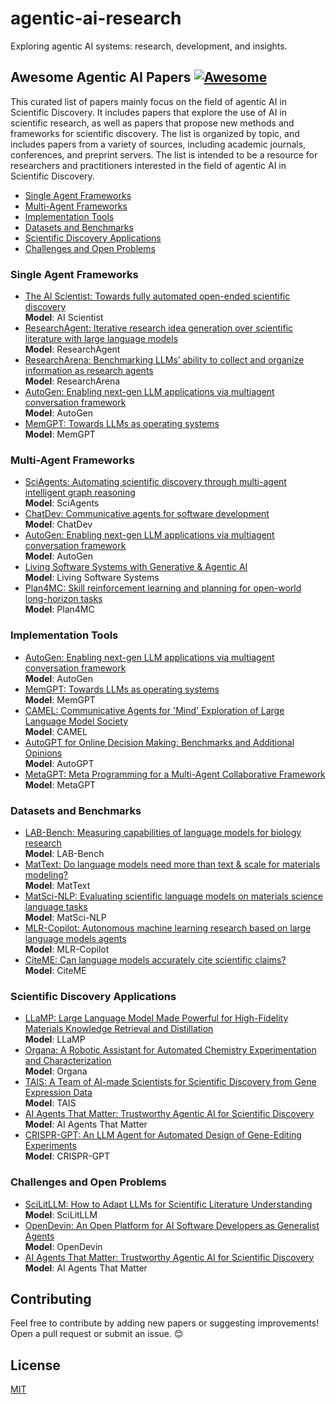 # agentic-ai-research
Exploring agentic AI systems: research, development, and insights.


## Awesome Agentic AI Papers [![Awesome](https://awesome.re/badge.svg)](https://awesome.re)

This curated list of papers mainly focus on the field of agentic AI in Scientific Discovery. It includes papers that explore the use of AI in scientific research, as well as papers that propose new methods and frameworks for scientific discovery. The list is organized by topic, and includes papers from a variety of sources, including academic journals, conferences, and preprint servers. The list is intended to be a resource for researchers and practitioners interested in the field of agentic AI in Scientific Discovery.

- [Single Agent Frameworks](#single-agent-frameworks)
- [Multi-Agent Frameworks](#multi-agent-frameworks)
- [Implementation Tools](#implementation-tools)
- [Datasets and Benchmarks](#datasets-and-benchmarks)
- [Scientific Discovery Applications](#scientific-discovery-applications)
- [Challenges and Open Problems](#challenges-and-open-problems)


### Single Agent Frameworks

- [The AI Scientist: Towards fully automated open-ended scientific discovery](https://arxiv.org/pdf/2408.06292)  
  **Model**: AI Scientist  
- [ResearchAgent: Iterative research idea generation over scientific literature with large language models](https://arxiv.org/pdf/2404.07738)  
  **Model**: ResearchAgent  
- [ResearchArena: Benchmarking LLMs’ ability to collect and organize information as research agents](https://arxiv.org/pdf/2406.10291)  
  **Model**: ResearchArena  
- [AutoGen: Enabling next-gen LLM applications via multiagent conversation framework](https://arxiv.org/pdf/2308.08155)  
  **Model**: AutoGen  
- [MemGPT: Towards LLMs as operating systems](https://arxiv.org/pdf/2310.08560)  
  **Model**: MemGPT  



### Multi-Agent Frameworks

- [SciAgents: Automating scientific discovery through multi-agent intelligent graph reasoning](https://arxiv.org/pdf/2409.05556)  
  **Model**: SciAgents  
- [ChatDev: Communicative agents for software development](https://arxiv.org/pdf/2307.07924)  
  **Model**: ChatDev  
- [AutoGen: Enabling next-gen LLM applications via multiagent conversation framework](https://arxiv.org/pdf/2308.08155)  
  **Model**: AutoGen  
- [Living Software Systems with Generative & Agentic AI](https://arxiv.org/pdf/2408.01768)  
  **Model**: Living Software Systems  
- [Plan4MC: Skill reinforcement learning and planning for open-world long-horizon tasks](https://arxiv.org/pdf/2303.16563)  
  **Model**: Plan4MC  



### Implementation Tools

- [AutoGen: Enabling next-gen LLM applications via multiagent conversation framework](https://arxiv.org/pdf/2308.08155)  
  **Model**: AutoGen  
- [MemGPT: Towards LLMs as operating systems](https://arxiv.org/pdf/2310.08560)  
  **Model**: MemGPT  
- [CAMEL: Communicative Agents for 'Mind' Exploration of Large Language Model Society](https://arxiv.org/pdf/2303.17760)  
  **Model**: CAMEL  
- [AutoGPT for Online Decision Making: Benchmarks and Additional Opinions](https://arxiv.org/pdf/2306.02224)  
  **Model**: AutoGPT  
- [MetaGPT: Meta Programming for a Multi-Agent Collaborative Framework](https://openreview.net/pdf?id=VtmBAGCN7o)  
  **Model**: MetaGPT  



### Datasets and Benchmarks

- [LAB-Bench: Measuring capabilities of language models for biology research](https://arxiv.org/pdf/2407.10362)  
  **Model**: LAB-Bench  
- [MatText: Do language models need more than text & scale for materials modeling?](https://arxiv.org/pdf/2406.17295)  
  **Model**: MatText  
- [MatSci-NLP: Evaluating scientific language models on materials science language tasks](https://arxiv.org/pdf/2305.08264)  
  **Model**: MatSci-NLP  
- [MLR-Copilot: Autonomous machine learning research based on large language models agents](https://arxiv.org/pdf/2408.14033)  
  **Model**: MLR-Copilot  
- [CiteME: Can language models accurately cite scientific claims?](https://arxiv.org/pdf/2407.12861)  
  **Model**: CiteME  



### Scientific Discovery Applications

- [LLaMP: Large Language Model Made Powerful for High-Fidelity Materials Knowledge Retrieval and Distillation](https://arxiv.org/pdf/2401.17244)  
  **Model**: LLaMP  
- [Organa: A Robotic Assistant for Automated Chemistry Experimentation and Characterization](https://arxiv.org/pdf/2401.06949)  
  **Model**: Organa  
- [TAIS: A Team of AI-made Scientists for Scientific Discovery from Gene Expression Data](https://arxiv.org/pdf/2402.12391)  
  **Model**: TAIS  
- [AI Agents That Matter: Trustworthy Agentic AI for Scientific Discovery](https://arxiv.org/pdf/2407.01502)  
  **Model**: AI Agents That Matter  
- [CRISPR-GPT: An LLM Agent for Automated Design of Gene-Editing Experiments](https://arxiv.org/pdf/2404.18021)  
  **Model**: CRISPR-GPT  



### Challenges and Open Problems

- [SciLitLLM: How to Adapt LLMs for Scientific Literature Understanding](https://arxiv.org/pdf/2408.15545)  
  **Model**: SciLitLLM  
- [OpenDevin: An Open Platform for AI Software Developers as Generalist Agents](https://arxiv.org/pdf/2407.16741)  
  **Model**: OpenDevin  
- [AI Agents That Matter: Trustworthy Agentic AI for Scientific Discovery](https://arxiv.org/pdf/2407.01502)  
  **Model**: AI Agents That Matter  



## Contributing

Feel free to contribute by adding new papers or suggesting improvements! Open a pull request or submit an issue. 😊



## License

[MIT](LICENSE)
